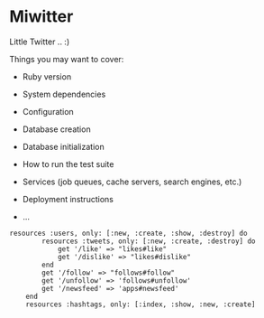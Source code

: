 # Miwitter

Little Twitter .. :)

Things you may want to cover:

* Ruby version

* System dependencies

* Configuration

* Database creation

* Database initialization

* How to run the test suite

* Services (job queues, cache servers, search engines, etc.)

* Deployment instructions

* ...

```
resources :users, only: [:new, :create, :show, :destroy] do 
		resources :tweets, only: [:new, :create, :destroy] do 
			get '/like' => "likes#like"
			get '/dislike' => "likes#dislike"
		end
		get '/follow' => "follows#follow"
		get '/unfollow' => 'follows#unfollow'
		get '/newsfeed' => 'apps#newsfeed'
	end
	resources :hashtags, only: [:index, :show, :new, :create]
```